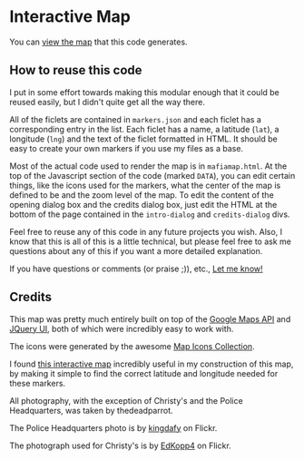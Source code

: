 Interactive Map
================

You can [view the map](http://thedeadparrot.github.io/fic-projects/mafiamap/mafiamap.html) that this code generates.

How to reuse this code
-----------------------

I put in some effort towards making this modular enough that it could be reused easily, but I didn't quite get all the way there.

All of the ficlets are contained in `markers.json` and each ficlet has a corresponding entry in the list. Each ficlet has a name, a latitude (`lat`), a longitude (`lng`) and the text of the ficlet formatted in HTML. It should be easy to create your own markers if you use my files as a base.

Most of the actual code used to render the map is in `mafiamap.html`. At the top of the Javascript section of the code (marked `DATA`), you can edit certain things, like the icons used for the markers, what the center of the map is defined to be and the zoom level of the map. To edit the content of the opening dialog box and the credits dialog box, just edit the HTML at the bottom of the page contained in the `intro-dialog` and `credits-dialog` divs.

Feel free to reuse any of this code in any future projects you wish. Also, I know that this is all of this is a little technical, but please feel free to ask me questions about any of this if you want a more detailed explanation.

If you have questions or comments (or praise ;)), etc., [Let me know!](http://thedeadparrot.dreamwidth.org/501749.html)

Credits
--------

This map was pretty much entirely built on top of the [Google Maps API](http://code.google.com/apis/maps/documentation/javascript/) and [JQuery UI](http://jqueryui.com/), both of which were incredibly easy to work with.

The icons were generated by the awesome <a href="http://mapicons.nicolasmollet.com/">Map Icons Collection</a>.

I found [this interactive map](http://universimmedia.pagesperso-orange.fr/geo/loc.htm) incredibly useful in my construction of this map, by making it simple to find the correct latitude and longitude needed for these markers.

All photography, with the exception of Christy's and the Police Headquarters, was taken by thedeadparrot.

The Police Headquarters photo is by [kingdafy](http://www.flickr.com/photos/kingdafy/578404257/) on Flickr.

The photograph used for Christy's is by [EdKopp4](http://www.flickr.com/photos/edkopp4/3391916816/) on Flickr.

